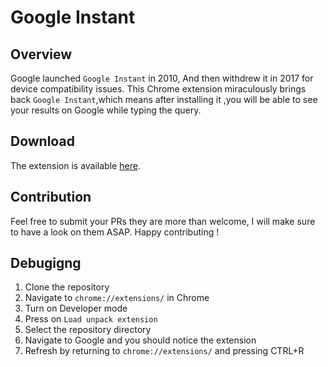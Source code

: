 # Google Instant
## Overview
Google launched `Google Instant` in 2010, And then withdrew it in 2017 for device compatibility issues.
This Chrome extension miraculously brings back `Google Instant`,which means after installing it ,you will be able to see your results on Google while typing the query.

## Download
The extension is available [here](https://chrome.google.com/webstore/detail/google-instant/pgkcggibpkmllknengmmihdoeaifkmmc).

## Contribution
Feel free to submit your PRs they are more than welcome, I will make sure to have a look on them ASAP.
Happy contributing !

## Debugigng
1. Clone the repository
2. Navigate to `chrome://extensions/` in Chrome
3. Turn on Developer mode
4. Press on `Load unpack extension`
5. Select the repository directory 
6. Navigate to Google and you should notice the extension
7. Refresh by returning to `chrome://extensions/` and pressing CTRL+R
